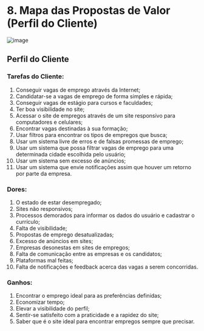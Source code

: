# 8. Mapa das Propostas de Valor (Perfil do Cliente)
![image](https://github.com/user-attachments/assets/50f5eb6d-3e3e-45f4-a810-dadfc3c73c4c)

## Perfil do Cliente

### Tarefas do Cliente:
1. Conseguir vagas de emprego através da Internet;
2. Candidatar-se a vagas de emprego de forma simples e rápida;
3. Conseguir vagas de estágio para cursos e faculdades;
4. Ter boa visibilidade no site;
5. Acessar o site de empregos através de um site responsivo para computadores e celulares;
6. Encontrar vagas destinadas à sua formação;
7. Usar filtros para encontrar os tipos de empregos que busca;
8. Usar um sistema livre de erros e de falsas promessas de emprego;
9. Usar um sistema que possa filtrar vagas de emprego para uma determinada cidade escolhida pelo usuário;
10. Usar um sistema sem excesso de anúncios;
11. Usar um sistema que envie notificações assim que houver um retorno por parte da empresa.

### Dores:
1. O estado de estar desempregado;
2. Sites não responsivos;
3. Processos demorados para informar os dados do usuário e cadastrar o currículo;
4. Falta de visibilidade;
5. Propostas de emprego desatualizadas;
6. Excesso de anúncios em sites;
7. Empresas desonestas em sites de empregos;
8. Falta de comunicação entre as empresas e os candidatos;
9. Plataformas mal feitas;
10. Falta de notificações e feedback acerca das vagas a serem concorridas.

### Ganhos:
1. Encontrar o emprego ideal para as preferências definidas;
2. Economizar tempo;
3. Elevar a visibilidade do perfil;
4. Sentir-se satisfeito com a praticidade e a rapidez do site;
5. Saber que é o site ideal para encontrar empregos sempre que precisar.

